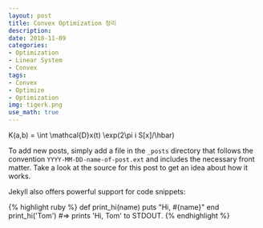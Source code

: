 ```yaml
---
layout: post
title: Convex Optimization 정리
description: 
date: 2018-11-09
categories:
- Optimization
- Linear System
- Convex 
tags:
- Convex
- Optimize
- Optimization
img: tigerk.png
use_math: true
---
```


K(a,b) = \int \mathcal{D}x(t) \exp(2\pi i S[x]/\hbar)

To add new posts, simply add a file in the `_posts` directory that follows the convention `YYYY-MM-DD-name-of-post.ext` and includes the necessary front matter. Take a look at the source for this post to get an idea about how it works.

Jekyll also offers powerful support for code snippets:

{% highlight ruby %}
def print_hi(name)
  puts "Hi, #{name}"
end
print_hi('Tom')
#=> prints 'Hi, Tom' to STDOUT.
{% endhighlight %}
